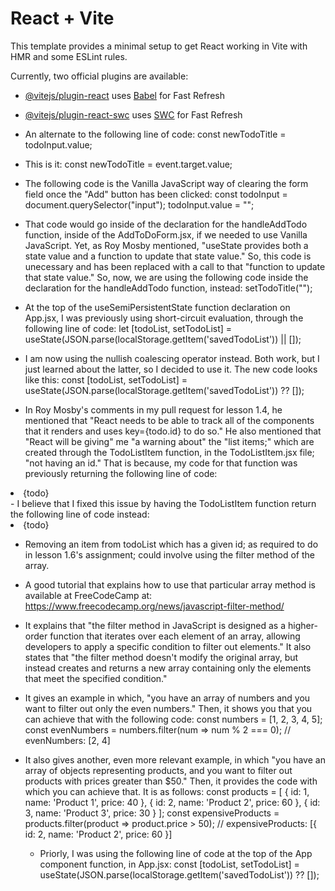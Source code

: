 # React + Vite

This template provides a minimal setup to get React working in Vite with HMR and some ESLint rules.

Currently, two official plugins are available:

- [@vitejs/plugin-react](https://github.com/vitejs/vite-plugin-react/blob/main/packages/plugin-react/README.md) uses [Babel](https://babeljs.io/) for Fast Refresh
- [@vitejs/plugin-react-swc](https://github.com/vitejs/vite-plugin-react-swc) uses [SWC](https://swc.rs/) for Fast Refresh

- An alternate to the following line of code:
  const newTodoTitle = todoInput.value;
- This is it:
  const newTodoTitle = event.target.value;

- The following code is the Vanilla JavaScript way of clearing the form field once the "Add" button has been clicked:
  const todoInput = document.querySelector("input");
  todoInput.value = "";
- That code would go inside of the declaration for the handleAddTodo function, inside of the AddToDoForm.jsx, if we needed to use Vanilla JavaScript. Yet, as Roy Mosby mentioned, "useState provides both a state value and a function to update that state value." So, this code is unecessary and has been replaced with a call to that "function to update that state value." So, now, we are using the following code inside the declaration for the handleAddTodo function, instead:
  setTodoTitle("");

- At the top of the useSemiPersistentState function declaration on App.jsx, I was previously using short-circuit evaluation, through the following line of code:
  let [todoList, setTodoList] = useState(JSON.parse(localStorage.getItem('savedTodoList')) || []);
- I am now using the nullish coalescing operator instead. Both work, but I just learned about the latter, so I decided to use it. The new code looks like this:
  const [todoList, setTodoList] = useState(JSON.parse(localStorage.getItem('savedTodoList')) ?? []);
- In Roy Mosby's comments in my pull request for lesson 1.4, he mentioned that "React needs to be able to track all of the components that it renders and uses key={todo.id} to do so." He also mentioned that "React will be giving" me "a warning about" the "list items;" which are created through the TodoListItem function, in the TodoListItem.jsx file; "not having an id." That is because, my code for that function was previously returning the following line of code:
<li>{todo}</li>
- I believe that I fixed this issue by having the TodoListItem function return the following line of code instead:
<li key={todo.id}>{todo}</li>

- Removing an item from todoList which has a given id; as required to do in lesson 1.6's assignment; could involve using the filter method of the array.
- A good tutorial that explains how to use that particular array method is available at FreeCodeCamp at:
  https://www.freecodecamp.org/news/javascript-filter-method/
- It explains that "the filter method in JavaScript is designed as a higher-order function that iterates over each element of an array, allowing developers to apply a specific condition to filter out elements." It also states that "the filter method doesn't modify the original array, but instead creates and returns a new array containing only the elements that meet the specified condition."
- It gives an example in which, "you have an array of numbers and you want to filter out only the even numbers." Then, it shows you that you can achieve that with the following code:
  const numbers = [1, 2, 3, 4, 5];
  const evenNumbers = numbers.filter(num => num % 2 === 0);
  // evenNumbers: [2, 4]
- It also gives another, even more relevant example, in which "you have an array of objects representing products, and you want to filter out products with prices greater than $50." Then, it provides the code with which you can achieve that. It is as follows:
  const products = [
  { id: 1, name: 'Product 1', price: 40 },
  { id: 2, name: 'Product 2', price: 60 },
  { id: 3, name: 'Product 3', price: 30 }
  ];
  const expensiveProducts = products.filter(product => product.price > 50);
  // expensiveProducts: [{ id: 2, name: 'Product 2', price: 60 }]

  - Priorly, I was using the following line of code at the top of the App component function, in App.jsx:
    const [todoList, setTodoList] = useState(JSON.parse(localStorage.getItem('savedTodoList')) ?? []);
